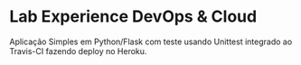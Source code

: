 # Lab Experience DevOps & Cloud

Aplicação Simples em  Python/Flask com teste usando Unittest integrado ao Travis-CI fazendo deploy no Heroku.
